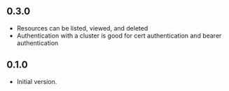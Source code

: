 ## 0.3.0

- Resources can be listed, viewed, and deleted
- Authentication with a cluster is good for cert authentication and bearer authentication

## 0.1.0

- Initial version.
